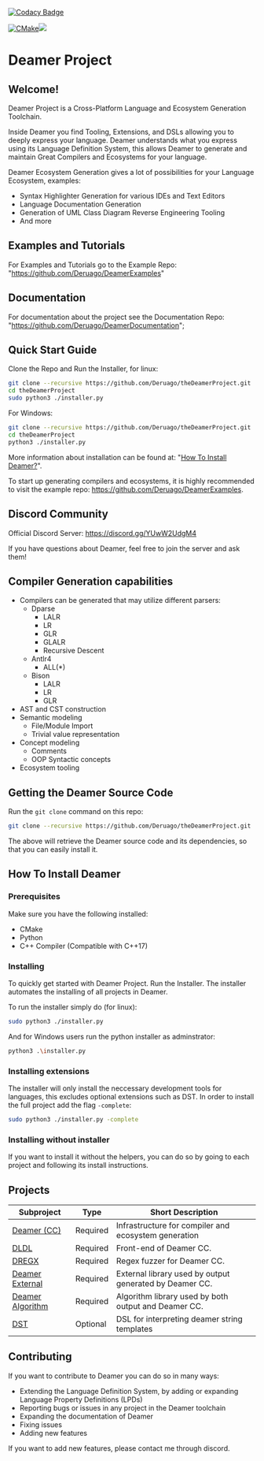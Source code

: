 [![Codacy Badge](https://app.codacy.com/project/badge/Grade/d46f28fda6e949578efd991af7c045bd)](https://www.codacy.com/gh/Deruago/theDeamerProject/dashboard?utm_source=github.com&amp;utm_medium=referral&amp;utm_content=Deruago/theDeamerProject&amp;utm_campaign=Badge_Grade)

[![CMake](https://github.com/Deruago/theDeamerProject/actions/workflows/cmake.yml/badge.svg?branch=development)](https://github.com/Deruago/theDeamerProject/actions/workflows/cmake.yml)[![](https://tokei.rs/b1/github/Deruago/theDeamerProject)](https://github.com/Deruago/theDeamerProject)

# Deamer Project

## Welcome!

Deamer Project is a Cross-Platform Language and Ecosystem Generation Toolchain.

Inside Deamer you find Tooling, Extensions, and DSLs allowing you to deeply express your language.
Deamer understands what you express using its Language Definition System, this allows Deamer to generate and maintain Great Compilers and Ecosystems for your language.

Deamer Ecosystem Generation gives a lot of possibilities for your Language Ecosystem, examples:

- Syntax Highlighter Generation for various IDEs and Text Editors
- Language Documentation Generation
- Generation of UML Class Diagram Reverse Engineering Tooling
- And more

## Examples and Tutorials

For Examples and Tutorials go to the Example Repo: "https://github.com/Deruago/DeamerExamples"

## Documentation

For documentation about the project see the Documentation Repo: "https://github.com/Deruago/DeamerDocumentation";

## Quick Start Guide

Clone the Repo and Run the Installer, for linux:

```bash
git clone --recursive https://github.com/Deruago/theDeamerProject.git
cd theDeamerProject
sudo python3 ./installer.py
```

For Windows:

```bash
git clone --recursive https://github.com/Deruago/theDeamerProject.git
cd theDeamerProject
python3 ./installer.py
```

More information about installation can be found at: "[How To Install Deamer?](https://github.com/Deruago/theDeamerProject#how-to-install-deamer)".

To start up generating compilers and ecosystems, it is highly recommended to visit the example repo: https://github.com/Deruago/DeamerExamples.

## Discord Community

Official Discord Server: https://discord.gg/YUwW2UdgM4

If you have questions about Deamer, feel free to join the server and ask them!


## Compiler Generation capabilities

- Compilers can be generated that may utilize different parsers:
    - Dparse
        - LALR
        - LR
        - GLR
        - GLALR
        - Recursive Descent
    - Antlr4
        - ALL(*)
    - Bison
        - LALR
        - LR
        - GLR
- AST and CST construction
- Semantic modeling
    - File/Module Import
    - Trivial value representation
- Concept modeling
    - Comments
    - OOP Syntactic concepts
- Ecosystem tooling

## Getting the Deamer Source Code

Run the ```git clone``` command on this repo:

```bash
git clone --recursive https://github.com/Deruago/theDeamerProject.git
```

The above will retrieve the Deamer source code and its dependencies, so that you can easily install it.



## How To Install Deamer

### Prerequisites

Make sure you have the following installed:

- CMake
- Python
- C++ Compiler (Compatible with C++17)

### Installing

To quickly get started with Deamer Project. Run the Installer. The installer automates the installing of all projects in Deamer.

To run the installer simply do (for linux):

```bash
sudo python3 ./installer.py
```

And for Windows users run the python installer as adminstrator:

```bash
python3 .\installer.py
```



### Installing extensions

The installer will only install the neccessary development tools for languages, this excludes optional extensions such as DST. In order to install the full project add the flag ```-complete```:

```bash
sudo python3 ./installer.py -complete
```



### Installing without installer

If you want to install it without the helpers, you can do so by going to each project and following its install instructions.



## Projects

| Subproject                                                   | Type     | Short Description                                       |
| ------------------------------------------------------------ | -------- | ------------------------------------------------------- |
| [Deamer (CC)](https://github.com/Deruago/theDeamerProject)   | Required | Infrastructure for compiler and ecosystem generation    |
| [DLDL](https://github.com/Deruago/DLDL)                      | Required | Front-end of Deamer CC.                                 |
| [DREGX](https://github.com/Deruago/DREGX)                    | Required | Regex fuzzer for Deamer CC.                             |
| [Deamer External](https://github.com/Deruago/DeamerExternal) | Required | External library used by output generated by Deamer CC. |
| [Deamer Algorithm](https://github.com/Deruago/DeamerAlgorithm) | Required | Algorithm library used by both output and Deamer CC.    |
| [DST](https://github.com/Deruago/DeamerStringTemplate)       | Optional | DSL for interpreting deamer string templates            |



## Contributing

If you want to contribute to Deamer you can do so in many ways:

- Extending the Language Definition System, by adding or expanding Language Property Definitions (LPDs)
- Reporting bugs or issues in any project in the Deamer toolchain
- Expanding the documentation of Deamer
- Fixing issues
- Adding new features

If you want to add new features, please contact me through discord.